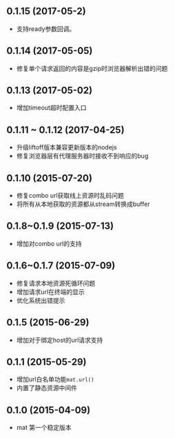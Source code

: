 ## 0.1.15 (2017-05-2)

+ 支持ready参数回调。

## 0.1.14 (2017-05-05)

+ 修复单个请求返回的内容是gzip时浏览器解析出错的问题

## 0.1.13 (2017-05-02)

+ 增加timeout超时配置入口

## 0.1.11 ~ 0.1.12 (2017-04-25)

+ 升级liftoff版本兼容更新版本的nodejs
+ 修复浏览器层有代理服务器时接收不到响应的bug

## 0.1.10 (2015-07-20)

+ 修复combo url获取线上资源时乱码问题
+ 将所有从本地获取的资源都从stream转换成buffer

## 0.1.8~0.1.9 (2015-07-13)
  
+ 增加对combo url的支持

## 0.1.6~0.1.7 (2015-07-09)
  
+ 修复请求本地资源死循环问题
+ 增加请求url在终端的显示
+ 优化系统出错提示

## 0.1.5 (2015-06-29)

+ 增加对于绑定host的url请求支持

## 0.1.1 (2015-05-29)
  
+ 增加url白名单功能`mat.url()`
+ 内置了静态资源中间件

## 0.1.0 (2015-04-09)
  
+ mat 第一个稳定版本
